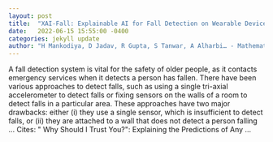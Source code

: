 ```yaml
---
layout: post
title:  "XAI-Fall: Explainable AI for Fall Detection on Wearable Devices Using Sequence Models and XAI Techniques"
date:   2022-06-15 15:55:00 -0400
categories: jekyll update
author: "H Mankodiya, D Jadav, R Gupta, S Tanwar, A Alharbi… - Mathematics, 2022"
---
```

A fall detection system is vital for the safety of older people, as it contacts emergency services when it detects a person has fallen. There have been various approaches to detect falls, such as using a single tri-axial accelerometer to detect falls or fixing sensors on the walls of a room to detect falls in a particular area. These approaches have two major drawbacks: either (i) they use a single sensor, which is insufficient to detect falls, or (ii) they are attached to a wall that does not detect a person falling …
Cites: ‪" Why Should I Trust You?": Explaining the Predictions of Any …‬  